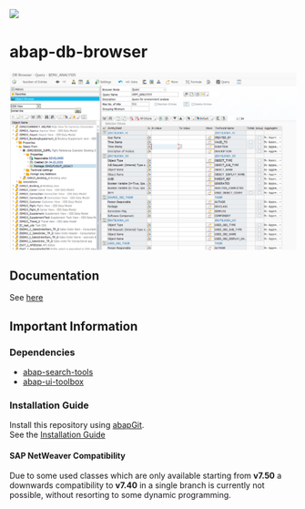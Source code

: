 ![](https://img.shields.io/badge/ABAP-v7.50+-orange)
# abap-db-browser

![DB Browser - Selection Screen](img/selection-screen.png)

## Documentation

See [here](https://devepos.com/projects/sap-gui/db-browser/)

## Important Information

### Dependencies

- [abap-search-tools](https://github.com/DevEpos/abap-search-tools)
- [abap-ui-toolbox](https://github.com/DevEpos/abap-ui-toolbox)

### Installation Guide
Install this repository using [abapGit](https://github.com/abapGit/abapGit#).  
See the [Installation Guide](https://devepos.com/projects/abap-db-browser/installation.html)

#### SAP NetWeaver Compatibility
Due to some used classes which are only available starting from **v7.50** a downwards compatibility to **v7.40** in a single 
branch is currently not possible, without resorting to some dynamic programming.
